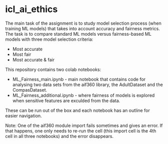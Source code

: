 # icl_ai_ethics

The main task of the assignment is to study model selection process (when training ML models) that takes into account accuracy and fairness metrics.
The task is to compare standard ML models versus fairness-based ML models with three model selection criteria:

*   Most accurate
*   Most fair
*   Most accurate & fair

This repository contains two colab notebooks: 

- ML_Fairness_main.ipynb - main notebook that contains code for analysing two data sets from the aif360 library, the AdultDataset and the CompasDataset.
- ML_Fairness_additional.ipynb - where fairness of models is explored when sensitive features are exculded from the data.

These can be run out of the box and each notebook has an outline for easier navigation.

Note: One of the aif360 module import fails sometimes and gives an error. If that happens, one only needs to re-run the cell (this import cell is the 4th cell in all three notebooks) and the error disappears.
